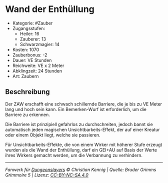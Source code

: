 # Wand der Enthüllung

- Kategorie: #Zauber
- Zugangsstufen:
  - Heiler: 16
  - Zauberer: 13
  - Schwarzmagier: 14
- Kosten: 1070
- Zauberbonus: -2
- Dauer: VE Stunden
- Reichweite: VE x 2 Meter
- Abklingzeit: 24 Stunden
- Art: Zaubern

## Beschreibung

Der ZAW erschafft eine schwach schillernde Barriere, die je bis zu VE Meter lang und hoch sein kann. Ein Bemerken-Wurf ist erforderlich, um die Barriere zu erkennen.

Die Barriere ist prinzipiell gefahrlos zu durchschreiten, jedoch bannt sie automatisch jeden magischen Unsichtbarkeits-Effekt, der auf einer Kreatur oder einem Objekt liegt, welche sie passieren.

Für Unsichtbarkeits-Effekte, die von einem Wirker mit höherer Stufe erzeugt wurden als die Wand der Enthüllung, darf ein GEI+AU auf Basis der Werte ihres Wirkers gemacht werden, um die Verbannung zu verhindern.

---

_Fanwerk für [Dungeonslayers](https://www.dungeonslayers.net/) © Christian Kennig | Quelle: Bruder Grimms Grimmoire 5 | Lizenz: [CC-BY-NC-SA 4.0](https://creativecommons.org/licenses/by-nc-sa/4.0/deed.de)_
